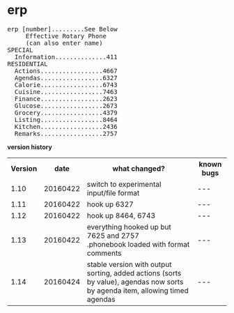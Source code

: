 # erp
<pre>
erp [number].........See Below
     Effective Rotary Phone
     (can also enter name)
SPECIAL
  Information..............411
RESIDENTIAL
  Actions.................4667
  Agendas.................6327
  Calorie.................6743
  Cuisine.................7463
  Finance.................2623
  Glucose.................2673
  Grocery.................4379
  Listing.................8464
  Kitchen.................2436
  Remarks.................2757
</pre>

**version history**
<table>
   <tr>
      <th>Version</th>
      <th>date</th>
      <th>what changed?</th>
      <th>known bugs</th>
   </tr>
   <tr>
      <td>1.10</td>
      <td>20160422</td>
      <td>switch to experimental input/file format</td>
      <td>---</td>
   </tr>
   <tr>
      <td>1.11</td>
      <td>20160422</td>
      <td>hook up 6327</td>
      <td>---</td>
   </tr>
   <tr>
      <td>1.12</td>
      <td>20160422</td>
      <td>hook up 8464, 6743</td>
      <td>---</td>
   </tr>
      <tr>
      <td>1.13</td>
      <td>20160422</td>
      <td>everything hooked up but 7625 and 2757<br>.phonebook loaded with format comments</td>
      <td>---</td>
   </tr>
   <tr>
     <td>1.14</td>
     <td>20160424</td>
     <td>stable version with output sorting, added actions (sorts by value), agendas now sorts by agenda item,
          allowing timed agendas</td>
     <td>---</td>
   </tr>
</table>

